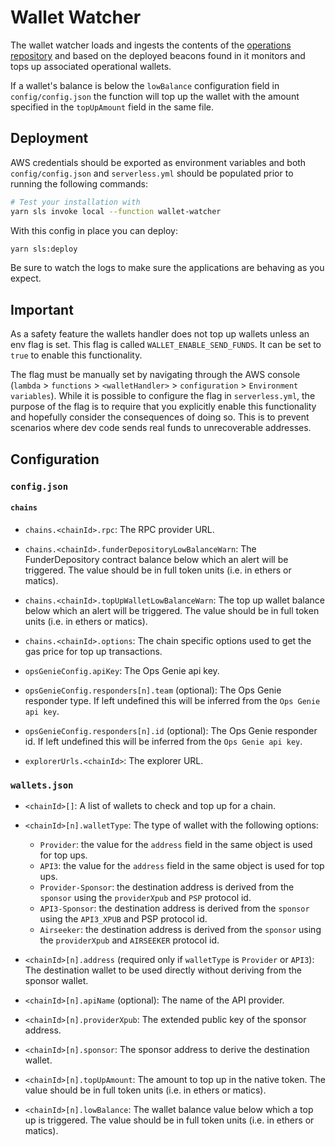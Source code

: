 # Wallet Watcher

The wallet watcher loads and ingests the contents of the [operations repository](https://github.com/api3dao/operations)
and based on the deployed beacons found in it monitors and tops up associated operational wallets.

If a wallet's balance is below the `lowBalance` configuration field in `config/config.json` the function will top up the
wallet with the amount specified in the `topUpAmount` field in the same file.

## Deployment

AWS credentials should be exported as environment variables and both `config/config.json` and `serverless.yml` should be
populated prior to running the following commands:

```bash
# Test your installation with
yarn sls invoke local --function wallet-watcher
```

With this config in place you can deploy:

```bash
yarn sls:deploy
```

Be sure to watch the logs to make sure the applications are behaving as you expect.

## Important

As a safety feature the wallets handler does not top up wallets unless an env flag is set. This flag is called
`WALLET_ENABLE_SEND_FUNDS`. It can be set to `true` to enable this functionality.

The flag must be manually set by navigating through the AWS console (`lambda` > `functions` > `<walletHandler>` >
`configuration` > `Environment variables`). While it is possible to configure the flag in `serverless.yml`, the purpose
of the flag is to require that you explicitly enable this functionality and hopefully consider the consequences of doing
so. This is to prevent scenarios where dev code sends real funds to unrecoverable addresses.

## Configuration

### `config.json`

#### `chains`

- `chains.<chainId>.rpc`: The RPC provider URL.
- `chains.<chainId>.funderDepositoryLowBalanceWarn`: The FunderDepository contract balance below which an alert will be
  triggered. The value should be in full token units (i.e. in ethers or matics).
- `chains.<chainId>.topUpWalletLowBalanceWarn`: The top up wallet balance below which an alert will be triggered. The
  value should be in full token units (i.e. in ethers or matics).
- `chains.<chainId>.options`: The chain specific options used to get the gas price for top up transactions.

- `opsGenieConfig.apiKey`: The Ops Genie api key.
- `opsGenieConfig.responders[n].team` (optional): The Ops Genie responder type. If left undefined this will be inferred
  from the `Ops Genie api key`.
- `opsGenieConfig.responders[n].id` (optional): The Ops Genie responder id. If left undefined this will be inferred from
  the `Ops Genie api key`.

- `explorerUrls.<chainId>`: The explorer URL.

### `wallets.json`

- `<chainId>[]`: A list of wallets to check and top up for a chain.

- `<chainId>[n].walletType`: The type of wallet with the following options:
  - `Provider`: the value for the `address` field in the same object is used for top ups.
  - `API3`: the value for the `address` field in the same object is used for top ups.
  - `Provider-Sponsor`: the destination address is derived from the `sponsor` using the `providerXpub` and `PSP`
    protocol id.
  - `API3-Sponsor`: the destination address is derived from the `sponsor` using the `API3_XPUB` and PSP protocol id.
  - `Airseeker`: the destination address is derived from the `sponsor` using the `providerXpub` and `AIRSEEKER` protocol
    id.
- `<chainId>[n].address` (required only if `walletType` is `Provider` or `API3`): The destination wallet to be used
  directly without deriving from the sponsor wallet.
- `<chainId>[n].apiName` (optional): The name of the API provider.
- `<chainId>[n].providerXpub`: The extended public key of the sponsor address.
- `<chainId>[n].sponsor`: The sponsor address to derive the destination wallet.
- `<chainId>[n].topUpAmount`: The amount to top up in the native token. The value should be in full token units (i.e. in
  ethers or matics).
- `<chainId>[n].lowBalance`: The wallet balance value below which a top up is triggered. The value should be in full
  token units (i.e. in ethers or matics).
